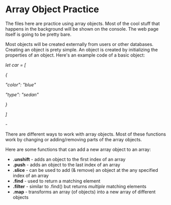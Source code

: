 <h1>Array Object Practice</h1>
<p>The files here are practice using array objects. Most of the cool stuff that happens in the background will be shown on the console. The web page itself is going to be pretty bare.</p>
<p>Most objects will be created externally from users or other databases. Creating an object is prety simple. An object is created by initializing the properties of an object. Here's an example code of a basic object:</p>
<em><p>let car = [</p>
<p>{</p>
<p>"color": "blue"</p>
<p>"type": "sedan"</p>
<p>}</p>
<p>]</p></em>
<p>-</p>
<p>There are different ways to work with array objects. Most of these functions work by changing or adding/removing parts of the array objects. </p>
<p>Here are some functions that can add a new array object to an array:</p>
<ul>
    <li><b>.unshift</b> - adds an object to the first index of an array</li>
    <li><b>.push</b> - adds an object to the last index of an array</li>
    <li><b>.slice</b> - can be used to add (& remove) an object at the any specified index of an array</li>
    <li><b>.find</b> - used to return a matching element</li>
    <li><b>.filter</b> - similar to .find() but returns <em>multiple</em> matching elements</li>
    <li><b>.map</b> - transforms an array (of objects) into a new array of different objects</li>
</ul>